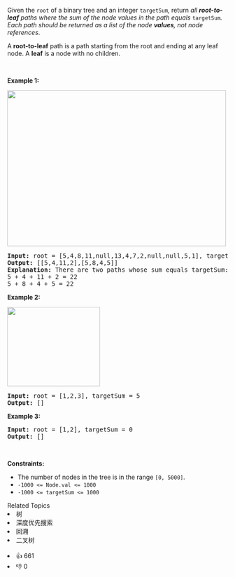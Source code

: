 <p>Given the <code>root</code> of a binary tree and an integer <code>targetSum</code>, return <em>all <strong>root-to-leaf</strong> paths where the sum of the node values in the path equals </em><code>targetSum</code><em>. Each path should be returned as a list of the node <strong>values</strong>, not node references</em>.</p>

<p>A <strong>root-to-leaf</strong> path is a path starting from the root and ending at any leaf node. A <strong>leaf</strong> is a node with no children.</p>

<p>&nbsp;</p>
<p><strong>Example 1:</strong></p>
<img alt="" src="https://assets.leetcode.com/uploads/2021/01/18/pathsumii1.jpg" style="width: 500px; height: 356px;" />
<pre>
<strong>Input:</strong> root = [5,4,8,11,null,13,4,7,2,null,null,5,1], targetSum = 22
<strong>Output:</strong> [[5,4,11,2],[5,8,4,5]]
<strong>Explanation:</strong> There are two paths whose sum equals targetSum:
5 + 4 + 11 + 2 = 22
5 + 8 + 4 + 5 = 22
</pre>

<p><strong>Example 2:</strong></p>
<img alt="" src="https://assets.leetcode.com/uploads/2021/01/18/pathsum2.jpg" style="width: 212px; height: 181px;" />
<pre>
<strong>Input:</strong> root = [1,2,3], targetSum = 5
<strong>Output:</strong> []
</pre>

<p><strong>Example 3:</strong></p>

<pre>
<strong>Input:</strong> root = [1,2], targetSum = 0
<strong>Output:</strong> []
</pre>

<p>&nbsp;</p>
<p><strong>Constraints:</strong></p>

<ul>
	<li>The number of nodes in the tree is in the range <code>[0, 5000]</code>.</li>
	<li><code>-1000 &lt;= Node.val &lt;= 1000</code></li>
	<li><code>-1000 &lt;= targetSum &lt;= 1000</code></li>
</ul>
<div><div>Related Topics</div><div><li>树</li><li>深度优先搜索</li><li>回溯</li><li>二叉树</li></div></div><br><div><li>👍 661</li><li>👎 0</li></div>